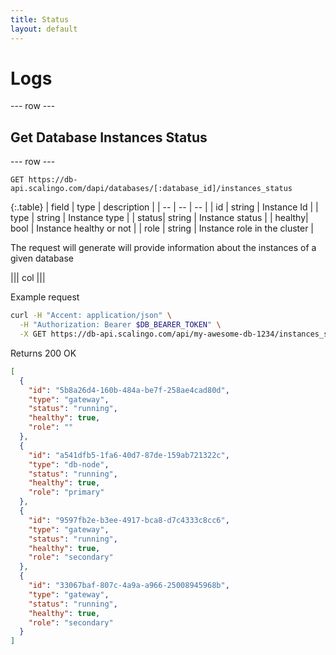 ```yaml
---
title: Status
layout: default
---
```


# Logs

--- row ---

## Get Database Instances Status

--- row ---

`GET https://db-api.scalingo.com/dapi/databases/[:database_id]/instances_status`

{:.table}
| field | type   | description                              |
| --    | --     | --                                       |
| id    | string | Instance Id                              |
| type  | string | Instance type                            |
| status| string | Instance status                          |
| healthy| bool   | Instance healthy or not                 |
| role  | string | Instance role in the cluster             |

The request will generate will provide information about the instances of a given database

||| col |||

Example request

```sh
curl -H "Accent: application/json" \
  -H "Authorization: Bearer $DB_BEARER_TOKEN" \
  -X GET https://db-api.scalingo.com/api/my-awesome-db-1234/instances_status
```

Returns 200 OK

```json
[
  {
    "id": "5b8a26d4-160b-484a-be7f-258ae4cad80d",
    "type": "gateway",
    "status": "running",
    "healthy": true,
    "role": ""
  },
  {
    "id": "a541dfb5-1fa6-40d7-87de-159ab721322c",
    "type": "db-node",
    "status": "running",
    "healthy": true,
    "role": "primary"
  },
  {
    "id": "9597fb2e-b3ee-4917-bca8-d7c4333c8cc6",
    "type": "gateway",
    "status": "running",
    "healthy": true,
    "role": "secondary"
  },
  {
    "id": "33067baf-807c-4a9a-a966-25008945968b",
    "type": "gateway",
    "status": "running",
    "healthy": true,
    "role": "secondary"
  }
]
```

